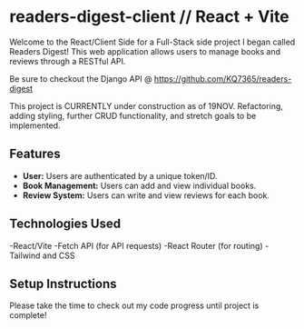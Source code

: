 # readers-digest-client // React + Vite

Welcome to the React/Client Side for a Full-Stack side project I began called Readers Digest! This web application allows users to manage books and reviews through a RESTful API.

Be sure to checkout the Django API @ https://github.com/KQ7365/readers-digest

This project is CURRENTLY under construction as of 19NOV. Refactoring, adding styling, further CRUD functionality, and stretch goals to be implemented.

## Features

- **User:** Users are authenticated by a unique token/ID.
- **Book Management:** Users can add and view individual books.
- **Review System:** Users can write and view reviews for each book.

## Technologies Used

-React/Vite
-Fetch API (for API requests)
-React Router (for routing)
-Tailwind and CSS

## Setup Instructions

Please take the time to check out my code progress until project is complete!
